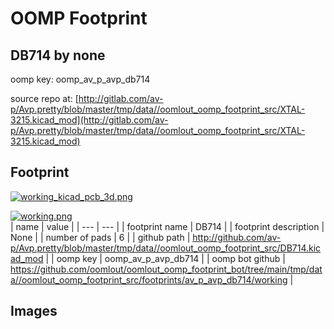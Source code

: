 # OOMP Footprint  
## DB714  by none  
  
oomp key: oomp_av_p_avp_db714  
  
source repo at: [http://gitlab.com/av-p/Avp.pretty/blob/master/tmp/data//oomlout_oomp_footprint_src/XTAL-3215.kicad_mod](http://gitlab.com/av-p/Avp.pretty/blob/master/tmp/data//oomlout_oomp_footprint_src/XTAL-3215.kicad_mod)  
## Footprint  
  
[![working_kicad_pcb_3d.png](working_kicad_pcb_3d_600.png)](working_kicad_pcb_3d.png)  
  
[![working.png](working_600.png)](working.png)  
| name | value | 
| --- | --- | 
| footprint name | DB714 | 
| footprint description | None | 
| number of pads | 6 | 
| github path | http://github.com/av-p/Avp.pretty/blob/master/tmp/data//oomlout_oomp_footprint_src/DB714.kicad_mod | 
| oomp key | oomp_av_p_avp_db714 | 
| oomp bot github | https://github.com/oomlout/oomlout_oomp_footprint_bot/tree/main/tmp/data//oomlout_oomp_footprint_src/footprints/av_p_avp_db714/working | 
## Images  
